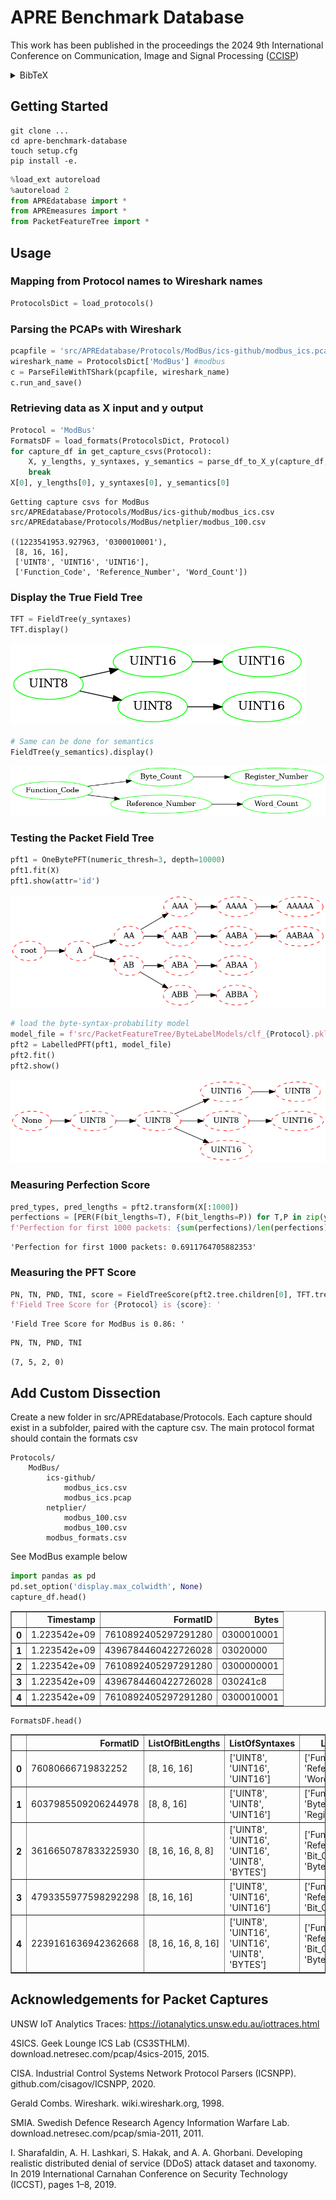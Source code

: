 # APRE Benchmark Database
<!--- jupyter nbconvert --execute --to markdown README.ipynb* --->

This work has been published in the proceedings the 2024 9th International Conference on Communication, Image and Signal Processing ([CCISP](https://ieeexplore.ieee.org/abstract/document/10765535))
<details>
  <summary>BibTeX</summary>

```bibtex
@inproceedings{rohl_packet_2024,
	address = {Gold Coast, Australia},
	title = {Packet {Field} {Tree}: a {Hybrid} {Approach} for {Automated} {Protocol} {Reverse}-{Engineering}},
	copyright = {https://doi.org/10.15223/policy-029},
	isbn = {979-8-3503-5665-6},
	shorttitle = {Packet {Field} {Tree}},
	url = {https://ieeexplore.ieee.org/document/10765535/},
	doi = {10.1109/CCISP63826.2024.10765535},
	language = {en},
	urldate = {2025-05-01},
	booktitle = {2024 9th {International} {Conference} on {Communication}, {Image} and {Signal} {Processing} ({CCISP})},
	publisher = {IEEE},
	author = {Rohl, Alexander and Roughan, Matthew and White, Martin and Chambers, Alexander},
	month = nov,
	year = {2024},
	pages = {160--169},
}
```
</details> 

## Getting Started

```
git clone ...
cd apre-benchmark-database
touch setup.cfg
pip install -e. 
```


```python
%load_ext autoreload
%autoreload 2
from APREdatabase import *
from APREmeasures import *
from PacketFeatureTree import *
```

## Usage
### Mapping from Protocol names to Wireshark names


```python
ProtocolsDict = load_protocols()
```

### Parsing the PCAPs with Wireshark


```python
pcapfile = 'src/APREdatabase/Protocols/ModBus/ics-github/modbus_ics.pcap'
wireshark_name = ProtocolsDict['ModBus'] #modbus
c = ParseFileWithTShark(pcapfile, wireshark_name)
c.run_and_save()
```


### Retrieving data as X input and y output


```python
Protocol = 'ModBus'
FormatsDF = load_formats(ProtocolsDict, Protocol)
for capture_df in get_capture_csvs(Protocol):
    X, y_lengths, y_syntaxes, y_semantics = parse_df_to_X_y(capture_df, FormatsDF)
    break
X[0], y_lengths[0], y_syntaxes[0], y_semantics[0]
```

    Getting capture csvs for ModBus
    src/APREdatabase/Protocols/ModBus/ics-github/modbus_ics.csv
    src/APREdatabase/Protocols/ModBus/netplier/modbus_100.csv

    ((1223541953.927963, '0300010001'),
     [8, 16, 16],
     ['UINT8', 'UINT16', 'UINT16'],
     ['Function_Code', 'Reference_Number', 'Word_Count'])



### Display the True Field Tree


```python
TFT = FieldTree(y_syntaxes)
TFT.display()
```


    
![png](README_files/README_10_0.png)
    



```python
# Same can be done for semantics
FieldTree(y_semantics).display()
```


    
![png](README_files/README_11_0.png)
    


### Testing the Packet Field Tree


```python
pft1 = OneBytePFT(numeric_thresh=3, depth=10000)
pft1.fit(X)
pft1.show(attr='id')
```

    
![png](README_files/README_13_1.png)
    



```python
# load the byte-syntax-probability model
model_file = f'src/PacketFeatureTree/ByteLabelModels/clf_{Protocol}.pkl'
pft2 = LabelledPFT(pft1, model_file)
pft2.fit()
pft2.show()
```

    
![png](README_files/README_14_1.png)
    


### Measuring Perfection Score


```python
pred_types, pred_lengths = pft2.transform(X[:1000])
perfections = [PER(F(bit_lengths=T), F(bit_lengths=P)) for T,P in zip(y_lengths, pred_lengths)]
f'Perfection for first 1000 packets: {sum(perfections)/len(perfections)}'
```




    'Perfection for first 1000 packets: 0.6911764705882353'



### Measuring the PFT Score


```python
PN, TN, PND, TNI, score = FieldTreeScore(pft2.tree.children[0], TFT.tree)
f'Field Tree Score for {Protocol} is {score}: '
```

    'Field Tree Score for ModBus is 0.86: '




```python
PN, TN, PND, TNI
```

    (7, 5, 2, 0)



## Add Custom Dissection

Create a new folder in src/APREdatabase/Protocols.
Each capture should exist in a subfolder, paired with the capture csv.
The main protocol format should contain the formats csv

```
Protocols/
    ModBus/
        ics-github/
            modbus_ics.csv
            modbus_ics.pcap
        netplier/
            modbus_100.csv
            modbus_100.csv
        modbus_formats.csv
```

See ModBus example below


```python
import pandas as pd
pd.set_option('display.max_colwidth', None)
capture_df.head()
```




<div>
<style scoped>
    .dataframe tbody tr th:only-of-type {
        vertical-align: middle;
    }

    .dataframe tbody tr th {
        vertical-align: top;
    }

    .dataframe thead th {
        text-align: right;
    }
</style>
<table border="1" class="dataframe">
  <thead>
    <tr style="text-align: right;">
      <th></th>
      <th>Timestamp</th>
      <th>FormatID</th>
      <th>Bytes</th>
    </tr>
  </thead>
  <tbody>
    <tr>
      <th>0</th>
      <td>1.223542e+09</td>
      <td>7610892405297291280</td>
      <td>0300010001</td>
    </tr>
    <tr>
      <th>1</th>
      <td>1.223542e+09</td>
      <td>4396784460422726028</td>
      <td>03020000</td>
    </tr>
    <tr>
      <th>2</th>
      <td>1.223542e+09</td>
      <td>7610892405297291280</td>
      <td>0300000001</td>
    </tr>
    <tr>
      <th>3</th>
      <td>1.223542e+09</td>
      <td>4396784460422726028</td>
      <td>030241c8</td>
    </tr>
    <tr>
      <th>4</th>
      <td>1.223542e+09</td>
      <td>7610892405297291280</td>
      <td>0300010001</td>
    </tr>
  </tbody>
</table>
</div>




```python
FormatsDF.head()
```




<div>
<style scoped>
    .dataframe tbody tr th:only-of-type {
        vertical-align: middle;
    }

    .dataframe tbody tr th {
        vertical-align: top;
    }

    .dataframe thead th {
        text-align: right;
    }
</style>
<table border="1" class="dataframe">
  <thead>
    <tr style="text-align: right;">
      <th></th>
      <th>FormatID</th>
      <th>ListOfBitLengths</th>
      <th>ListOfSyntaxes</th>
      <th>ListOfSemantics</th>
    </tr>
  </thead>
  <tbody>
    <tr>
      <th>0</th>
      <td>76080666719832252</td>
      <td>[8, 16, 16]</td>
      <td>['UINT8', 'UINT16', 'UINT16']</td>
      <td>['Function_Code', 'Reference_Number', 'Word_Count']</td>
    </tr>
    <tr>
      <th>1</th>
      <td>6037985509206244978</td>
      <td>[8, 8, 16]</td>
      <td>['UINT8', 'UINT8', 'UINT16']</td>
      <td>['Function_Code', 'Byte_Count', 'Register_Number']</td>
    </tr>
    <tr>
      <th>2</th>
      <td>3616650787833225930</td>
      <td>[8, 16, 16, 8, 8]</td>
      <td>['UINT8', 'UINT16', 'UINT16', 'UINT8', 'BYTES']</td>
      <td>['Function_Code', 'Reference_Number', 'Bit_Count', 'Byte_Count', 'Data']</td>
    </tr>
    <tr>
      <th>3</th>
      <td>4793355977598292298</td>
      <td>[8, 16, 16]</td>
      <td>['UINT8', 'UINT16', 'UINT16']</td>
      <td>['Function_Code', 'Reference_Number', 'Bit_Count']</td>
    </tr>
    <tr>
      <th>4</th>
      <td>2239161636942362668</td>
      <td>[8, 16, 16, 8, 16]</td>
      <td>['UINT8', 'UINT16', 'UINT16', 'UINT8', 'BYTES']</td>
      <td>['Function_Code', 'Reference_Number', 'Bit_Count', 'Byte_Count', 'Data']</td>
    </tr>
  </tbody>
</table>
</div>



## Acknowledgements for Packet Captures 

UNSW IoT Analytics Traces: https://iotanalytics.unsw.edu.au/iottraces.html

4SICS. Geek Lounge ICS Lab (CS3STHLM).
download.netresec.com/pcap/4sics-2015, 2015.

CISA. Industrial Control Systems Network Protocol
Parsers (ICSNPP). github.com/cisagov/ICSNPP, 2020.

Gerald Combs. Wireshark. wiki.wireshark.org, 1998.

SMIA. Swedish Defence Research Agency Information
Warfare Lab. download.netresec.com/pcap/smia-2011,
2011.

I. Sharafaldin, A. H. Lashkari, S. Hakak, and A. A. Ghorbani. Developing realistic distributed denial of service
(DDoS) attack dataset and taxonomy. In 2019 International Carnahan Conference on Security Technology
(ICCST), pages 1–8, 2019.


```python

```
